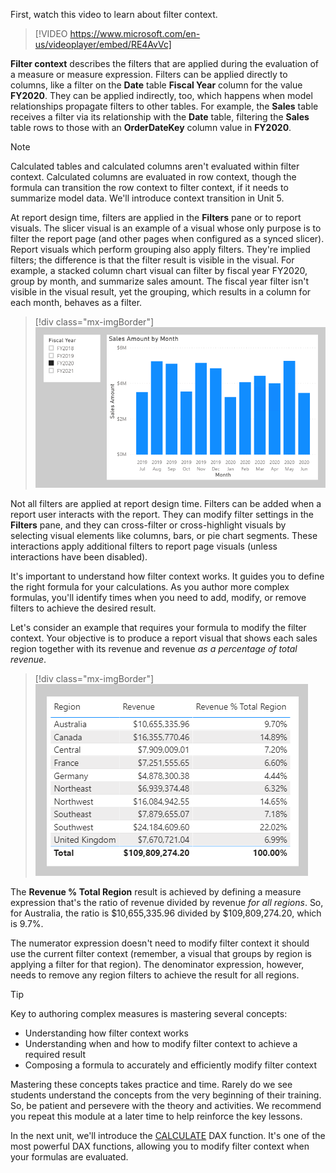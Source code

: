 First, watch this video to learn about filter context.

> [!VIDEO https://www.microsoft.com/en-us/videoplayer/embed/RE4AvVc]

**Filter context** describes the filters that are applied during the evaluation of a measure or measure expression. Filters can be applied directly to columns, like a filter on the **Date** table **Fiscal Year** column for the value **FY2020**. They can be applied indirectly, too, which happens when model relationships propagate filters to other tables. For example, the **Sales** table receives a filter via its relationship with the **Date** table, filtering the **Sales** table rows to those with an **OrderDateKey** column value in **FY2020**.

> [!NOTE]
> Calculated tables and calculated columns aren't evaluated within filter context. Calculated columns are evaluated in row context, though the formula can transition the row context to filter context, if it needs to summarize model data. We'll introduce context transition in Unit 5.

At report design time, filters are applied in the **Filters** pane or to report visuals. The slicer visual is an example of a visual whose only purpose is to filter the report page (and other pages when configured as a synced slicer). Report visuals which perform grouping also apply filters. They're implied filters; the difference is that the filter result is visible in the visual. For example, a stacked column chart visual can filter by fiscal year FY2020, group by month, and summarize sales amount. The fiscal year filter isn't visible in the visual result, yet the grouping, which results in a column for each month, behaves as a filter.

> [!div class="mx-imgBorder"]
> [![An image shows a report page with a slicer on Fiscal Year and a column chart visual for Sales Amount by Month.](../media/dax-filter-group-visual-ss.png)](../media/dax-filter-group-visual-ss.png#lightbox)

Not all filters are applied at report design time. Filters can be added when a report user interacts with the report. They can modify filter settings in the **Filters** pane, and they can cross-filter or cross-highlight visuals by selecting visual elements like columns, bars, or pie chart segments. These interactions apply additional filters to report page visuals (unless interactions have been disabled).

It's important to understand how filter context works. It guides you to define the right formula for your calculations. As you author more complex formulas, you'll identify times when you need to add, modify, or remove filters to achieve the desired result.

Let's consider an example that requires your formula to modify the filter context. Your objective is to produce a report visual that shows each sales region together with its revenue and revenue *as a percentage of total revenue*.

> [!div class="mx-imgBorder"]
> [![An image shows a table with three columns: Region, Revenue, and Revenue % Total Region. The table displays 10 rows and a total.](../media/dax-table-region-ratio-over-total-region-ss.png)](../media/dax-table-region-ratio-over-total-region-ss.png#lightbox)

The **Revenue % Total Region** result is achieved by defining a measure expression that's the ratio of revenue divided by revenue *for all regions*. So, for Australia, the ratio is $10,655,335.96 divided by $109,809,274.20, which is 9.7%.

The numerator expression doesn't need to modify filter context it should use the current filter context (remember, a visual that groups by region is applying a filter for that region). The denominator expression, however, needs to remove any region filters to achieve the result for all regions.

> [!TIP]
> Key to authoring complex measures is mastering several concepts:
> -   Understanding how filter context works
> -   Understanding when and how to modify filter context to achieve a required result
> -   Composing a formula to accurately and efficiently modify filter context

Mastering these concepts takes practice and time. Rarely do we see students understand the concepts from the very beginning of their training. So, be patient and persevere with the theory and activities. We recommend you repeat this module at a later time to help reinforce the key lessons.

In the next unit, we'll introduce the [CALCULATE](https://docs.microsoft.com/dax/calculate-function-dax/?azure-portal=true) DAX function. It's one of the most powerful DAX functions, allowing you to modify filter context when your formulas are evaluated.
